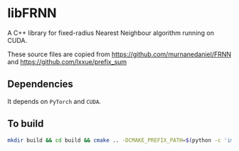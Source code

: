 # libFRNN

A C++ library for fixed-radius Nearest Neighbour algorithm running on CUDA.

These source files are copied from https://github.com/murnanedaniel/FRNN
and https://github.com/lxxue/prefix_sum


## Dependencies
It depends on `PyTorch` and `CUDA`.
## To build

```bash
mkdir build && cd build && cmake .. -DCMAKE_PREFIX_PATH=$(python -c 'import torch;print(torch.utils.cmake_prefix_path)')
```


